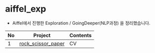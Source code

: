 # aiffel_exp
- Aiffel에서 진행한 Exploration / GoingDeeper(NLP과정) 을 정리했습니다.

|No|Project|Contents|
|---|-------|-------|
|1|[rock_scissor_paper]()|CV|
